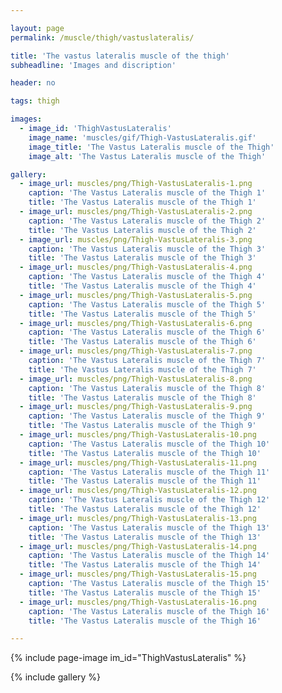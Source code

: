 ```yaml
---

layout: page
permalink: /muscle/thigh/vastuslateralis/

title: 'The vastus lateralis muscle of the thigh'
subheadline: 'Images and discription'

header: no

tags: thigh

images:
  - image_id: 'ThighVastusLateralis'
    image_name: 'muscles/gif/Thigh-VastusLateralis.gif'
    image_title: 'The Vastus Lateralis muscle of the Thigh'
    image_alt: 'The Vastus Lateralis muscle of the Thigh' 

gallery:
  - image_url: muscles/png/Thigh-VastusLateralis-1.png
    caption: 'The Vastus Lateralis muscle of the Thigh 1'
    title: 'The Vastus Lateralis muscle of the Thigh 1'
  - image_url: muscles/png/Thigh-VastusLateralis-2.png
    caption: 'The Vastus Lateralis muscle of the Thigh 2'
    title: 'The Vastus Lateralis muscle of the Thigh 2'
  - image_url: muscles/png/Thigh-VastusLateralis-3.png
    caption: 'The Vastus Lateralis muscle of the Thigh 3'
    title: 'The Vastus Lateralis muscle of the Thigh 3'
  - image_url: muscles/png/Thigh-VastusLateralis-4.png
    caption: 'The Vastus Lateralis muscle of the Thigh 4'
    title: 'The Vastus Lateralis muscle of the Thigh 4'
  - image_url: muscles/png/Thigh-VastusLateralis-5.png
    caption: 'The Vastus Lateralis muscle of the Thigh 5'
    title: 'The Vastus Lateralis muscle of the Thigh 5'
  - image_url: muscles/png/Thigh-VastusLateralis-6.png
    caption: 'The Vastus Lateralis muscle of the Thigh 6'
    title: 'The Vastus Lateralis muscle of the Thigh 6'
  - image_url: muscles/png/Thigh-VastusLateralis-7.png
    caption: 'The Vastus Lateralis muscle of the Thigh 7'
    title: 'The Vastus Lateralis muscle of the Thigh 7'
  - image_url: muscles/png/Thigh-VastusLateralis-8.png
    caption: 'The Vastus Lateralis muscle of the Thigh 8'
    title: 'The Vastus Lateralis muscle of the Thigh 8'
  - image_url: muscles/png/Thigh-VastusLateralis-9.png
    caption: 'The Vastus Lateralis muscle of the Thigh 9'
    title: 'The Vastus Lateralis muscle of the Thigh 9'
  - image_url: muscles/png/Thigh-VastusLateralis-10.png
    caption: 'The Vastus Lateralis muscle of the Thigh 10'
    title: 'The Vastus Lateralis muscle of the Thigh 10'
  - image_url: muscles/png/Thigh-VastusLateralis-11.png
    caption: 'The Vastus Lateralis muscle of the Thigh 11'
    title: 'The Vastus Lateralis muscle of the Thigh 11'
  - image_url: muscles/png/Thigh-VastusLateralis-12.png
    caption: 'The Vastus Lateralis muscle of the Thigh 12'
    title: 'The Vastus Lateralis muscle of the Thigh 12'
  - image_url: muscles/png/Thigh-VastusLateralis-13.png
    caption: 'The Vastus Lateralis muscle of the Thigh 13'
    title: 'The Vastus Lateralis muscle of the Thigh 13'
  - image_url: muscles/png/Thigh-VastusLateralis-14.png
    caption: 'The Vastus Lateralis muscle of the Thigh 14'
    title: 'The Vastus Lateralis muscle of the Thigh 14'
  - image_url: muscles/png/Thigh-VastusLateralis-15.png
    caption: 'The Vastus Lateralis muscle of the Thigh 15'
    title: 'The Vastus Lateralis muscle of the Thigh 15'
  - image_url: muscles/png/Thigh-VastusLateralis-16.png
    caption: 'The Vastus Lateralis muscle of the Thigh 16'
    title: 'The Vastus Lateralis muscle of the Thigh 16'

---
```


{% include page-image im_id="ThighVastusLateralis" %}

{% include gallery %}